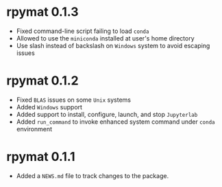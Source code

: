 # rpymat 0.1.3

* Fixed command-line script failing to load `conda`
* Allowed to use the `miniconda` installed at user's home directory
* Use slash instead of backslash on `Windows` system to avoid escaping issues

# rpymat 0.1.2

* Fixed `BLAS` issues on some `Unix` systems
* Added `Windows` support
* Added support to install, configure, launch, and stop `Jupyterlab`
* Added `run_command` to invoke enhanced system command under `conda` environment

# rpymat 0.1.1

* Added a `NEWS.md` file to track changes to the package.
